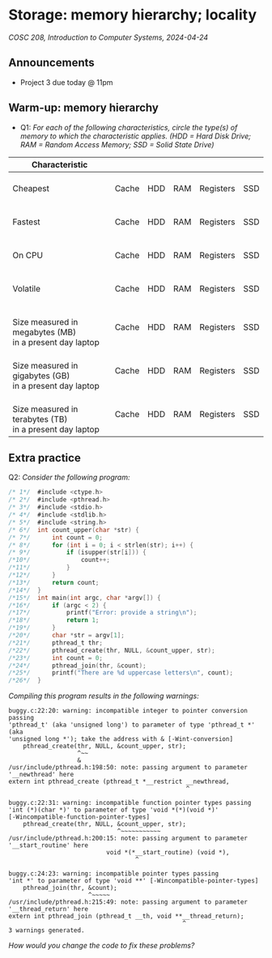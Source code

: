 # Storage: memory hierarchy; locality
_COSC 208, Introduction to Computer Systems, 2024-04-24_

## Announcements
* Project 3 due today @ 11pm

## Warm-up: memory hierarchy

* Q1: _For each of the following characteristics, circle the type(s) of memory to which the characteristic applies. (HDD = Hard Disk Drive; RAM = Random Access Memory; SSD = Solid State Drive)_

| Characteristic | | | | | |
|-----|-|-|-|-|-|
| <br/>Cheapest<br/><br/> | Cache | HDD | RAM | Registers | SSD |
| <br/>Fastest<br/><br/> | Cache | HDD | RAM | Registers | SSD |
| <br/>On CPU<br/><br/> | Cache | HDD | RAM | Registers | SSD |
| <br/>Volatile<br/><br/> | Cache | HDD | RAM | Registers | SSD |
| <br/>Size measured in megabytes (MB)<br/>in a present day laptop | Cache | HDD | RAM | Registers | SSD |
| <br/>Size measured in gigabytes (GB)<br/>in a present day laptop | Cache | HDD | RAM | Registers | SSD |
| <br/>Size measured in terabytes (TB)<br/>in a present day laptop | Cache | HDD | RAM | Registers | SSD |

<div style="page-break-after:always;"></div>

## Extra practice
Q2: _Consider the following program:_


```c
/* 1*/  #include <ctype.h>
/* 2*/  #include <pthread.h>
/* 3*/  #include <stdio.h>
/* 4*/  #include <stdlib.h>
/* 5*/  #include <string.h>
/* 6*/  int count_upper(char *str) {
/* 7*/      int count = 0;
/* 8*/      for (int i = 0; i < strlen(str); i++) {
/* 9*/          if (isupper(str[i])) {
/*10*/              count++;
/*11*/          }
/*12*/      }
/*13*/      return count;
/*14*/  }
/*15*/  int main(int argc, char *argv[]) {
/*16*/      if (argc < 2) {
/*17*/          printf("Error: provide a string\n");
/*18*/          return 1;
/*19*/      }
/*20*/      char *str = argv[1];
/*21*/      pthread_t thr;
/*22*/      pthread_create(thr, NULL, &count_upper, str);
/*23*/      int count = 0;
/*24*/      pthread_join(thr, &count);
/*25*/      printf("There are %d uppercase letters\n", count);
/*26*/  }
```

<div style="page-break-after:always;"></div>

_Compiling this program results in the following warnings:_
```
buggy.c:22:20: warning: incompatible integer to pointer conversion passing 
'pthread_t' (aka 'unsigned long') to parameter of type 'pthread_t *' (aka 
'unsigned long *'); take the address with & [-Wint-conversion]
    pthread_create(thr, NULL, &count_upper, str);
                   ^~~
                   &
/usr/include/pthread.h:198:50: note: passing argument to parameter 
'__newthread' here
extern int pthread_create (pthread_t *__restrict __newthread,
                                                 ^

buggy.c:22:31: warning: incompatible function pointer types passing 
'int (*)(char *)' to parameter of type 'void *(*)(void *)' 
[-Wincompatible-function-pointer-types]
    pthread_create(thr, NULL, &count_upper, str);
                              ^~~~~~~~~~~~
/usr/include/pthread.h:200:15: note: passing argument to parameter 
'__start_routine' here
                           void *(*__start_routine) (void *),
                                   ^

buggy.c:24:23: warning: incompatible pointer types passing 
'int *' to parameter of type 'void **' [-Wincompatible-pointer-types]
    pthread_join(thr, &count);
                      ^~~~~~
/usr/include/pthread.h:215:49: note: passing argument to parameter 
'__thread_return' here
extern int pthread_join (pthread_t __th, void **__thread_return);
                                                ^
3 warnings generated.
```
_How would you change the code to fix these problems?_

